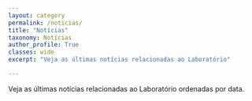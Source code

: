 ```yaml
---
layout: category
permalink: /noticias/
title: "Notícias"
taxonomy: Notícias
author_profile: True
classes: wide
excerpt: "Veja as últimas notícias relacionadas ao Laboratório"

---
```


Veja as últimas notícias relacionadas ao Laboratório ordenadas por data.
